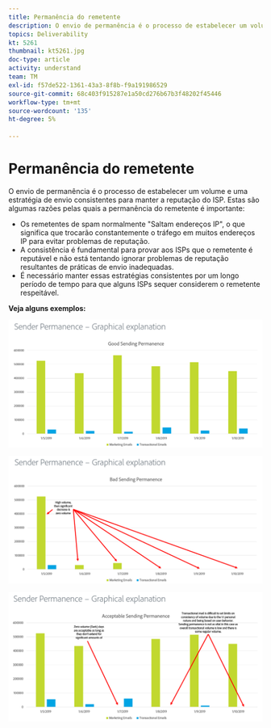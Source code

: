 ```yaml
---
title: Permanência do remetente
description: O envio de permanência é o processo de estabelecer um volume e uma estratégia de envio consistentes para manter a reputação do ISP.
topics: Deliverability
kt: 5261
thumbnail: kt5261.jpg
doc-type: article
activity: understand
team: TM
exl-id: f57de522-1361-43a3-8f8b-f9a191986529
source-git-commit: 68c403f915287e1a50cd276b67b3f48202f45446
workflow-type: tm+mt
source-wordcount: '135'
ht-degree: 5%

---
```


# Permanência do remetente

O envio de permanência é o processo de estabelecer um volume e uma estratégia de envio consistentes para manter a reputação do ISP. Estas são algumas razões pelas quais a permanência do remetente é importante:

* Os remetentes de spam normalmente &quot;Saltam endereços IP&quot;, o que significa que trocarão constantemente o tráfego em muitos endereços IP para evitar problemas de reputação.
* A consistência é fundamental para provar aos ISPs que o remetente é reputável e não está tentando ignorar problemas de reputação resultantes de práticas de envio inadequadas.
* É necessário manter essas estratégias consistentes por um longo período de tempo para que alguns ISPs sequer considerem o remetente respeitável.

**Veja alguns exemplos:**

![Boa permanência de envio](assets/Sender_Permanence_1.png)

![Permanência de envio inválida](assets/Sender_Permanence_2.png)

![Permanência de envio aceitável](assets/Sender_Permanence_3.png)
